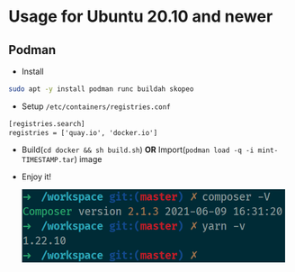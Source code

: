 # Usage for Ubuntu 20.10 and newer

## Podman

- Install

```bash
sudo apt -y install podman runc buildah skopeo
```

- Setup `/etc/containers/registries.conf`

```text
[registries.search]
registries = ['quay.io', 'docker.io']
```

- Build(`cd docker && sh build.sh`) **OR** Import(`podman load -q -i mint-TIMESTAMP.tar`) image
- Enjoy it!

  ![start](documents/start.png)
